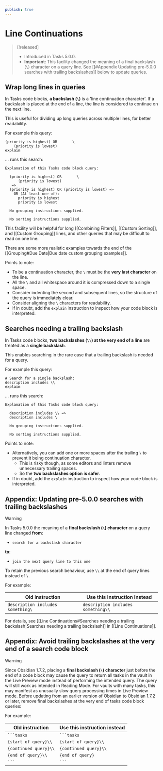 ```yaml
---
publish: true
---
```


# Line Continuations

> [!released]
>
> - Introduced in Tasks 5.0.0.
> - **Important**: This facility changed the meaning of a final backslash (`\`) character on a query line. See [[#Appendix Updating pre-5.0.0 searches with trailing backslashes]] below to update queries.

## Wrap long lines in queries

In Tasks code blocks, **a backslash (`\`)** is a 'line continuation character'. If a backslash is placed at the end of a line, the line is considered to continue on the next line.

This is useful for dividing up long queries across multiple lines, for better readability.

For example this query:

<!-- snippet: DocsSamplesForExplain.test.explain_line_continuation_-_single_slash.approved.query.text -->
```text
(priority is highest) OR       \
    (priority is lowest)
explain
```
<!-- endSnippet -->

... runs this search:

<!-- snippet: DocsSamplesForExplain.test.explain_line_continuation_-_single_slash.approved.explanation.text -->
```text
Explanation of this Tasks code block query:

  (priority is highest) OR       \
      (priority is lowest)
   =>
  (priority is highest) OR (priority is lowest) =>
    OR (At least one of):
      priority is highest
      priority is lowest

  No grouping instructions supplied.

  No sorting instructions supplied.
```
<!-- endSnippet -->

This facility will be helpful for long [[Combining Filters]], [[Custom Sorting]], and [[Custom Grouping]] lines, and other queries that may be difficult to read on one line.

There are some more realistic examples towards the end of the [[Grouping#Due Date|Due date custom grouping examples]].

Points to note:

- To be a continuation character, the `\` must be the **very last character** on the line.
- All the `\` and all whitespace around it is compressed down to a single space.
- Consider indenting the second and subsequent lines, so the structure of the query is immediately clear.
- Consider aligning the `\` characters for readability.
- If in doubt, add the `explain` instruction to inspect how your code block is interpreted.

## Searches needing a trailing backslash

In Tasks code blocks, **two backslashes (`\\`) at the very end of a line** are treated as a **single backslash**.

This enables searching in the rare case that a trailing backslash is needed for a query.

For example this query:

<!-- snippet: DocsSamplesForExplain.test.explain_line_continuation_-_double_slash.approved.query.text -->
```text
# Search for a single backslash:
description includes \\
explain
```
<!-- endSnippet -->

... runs this search:

<!-- snippet: DocsSamplesForExplain.test.explain_line_continuation_-_double_slash.approved.explanation.text -->
```text
Explanation of this Tasks code block query:

  description includes \\ =>
  description includes \

  No grouping instructions supplied.

  No sorting instructions supplied.
```
<!-- endSnippet -->

Points to note:

- Alternatively, you can add one or more spaces after the trailing `\` to prevent it being continuation character.
  - This is risky though, as some editors and linters remove unnecessary trailing spaces.
  - So the **two backslashes option is safer**.
- If in doubt, add the `explain` instruction to inspect how your code block is interpreted.

## Appendix: Updating pre-5.0.0 searches with trailing backslashes

> [!Warning]
> In Tasks 5.0.0 the meaning of a **final backslash (`\`) character** on a query line changed **from**:
>
> - `search for a backslash character`
>
> **to:**
>
> - `join the next query line to this one`
>
> To retain the previous search behaviour, use `\\` at the end of query lines instead of `\`.
>
> For example:
>
> | Old instruction                   | Use this instruction instead       |
> | --------------------------------- | ---------------------------------- |
> | `description includes something\` | `description includes something\\` |
>
> For details, see [[Line Continuations#Searches needing a trailing backslash|Searches needing a trailing backslash]] in [[Line Continuations]].

## Appendix: Avoid trailing backslashes at the very end of a search code block

> [!Warning]
> Since Obsidian 1.7.2, placing a **final backslash (`\`) character** just before the end of a code block may cause the query to return all tasks in the vault in the Live Preview mode instead of performing the intended query. The query will still work as intended in Reading Mode. For vaults with many tasks, this may manifest as unusually slow query processing times in Live Preview mode. Before updating from an earlier version of Obsidian to Obsidian 1.7.2 or later, remove final backslashes at the very end of tasks code block queries:
> 
> For example:
>
> | Old instruction       | Use this instruction instead |
> | --------------------  | ---------------------------- |
> | ```` ```tasks ````    | ```` ```tasks ````           |
> | `{start of query}\\`  | `{start of query}\\`         |
> | `{continued query}\\` | `{continued query}\\`        |
> | `{end of query}\\`    | `{end of query}`             |
> | ```` ``` ````         | ```` ``` ````                |
> 
